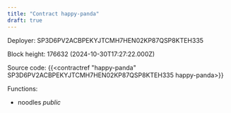 ```yaml
---
title: "Contract happy-panda"
draft: true
---
```

Deployer: SP3D6PV2ACBPEKYJTCMH7HEN02KP87QSP8KTEH335


 



Block height: 176632 (2024-10-30T17:27:22.000Z)

Source code: {{<contractref "happy-panda" SP3D6PV2ACBPEKYJTCMH7HEN02KP87QSP8KTEH335 happy-panda>}}

Functions:

* noodles _public_

